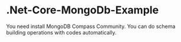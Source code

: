 # .Net-Core-MongoDb-Example

You need install MongoDB Compass Community. You can do schema building operations with codes automatically.
